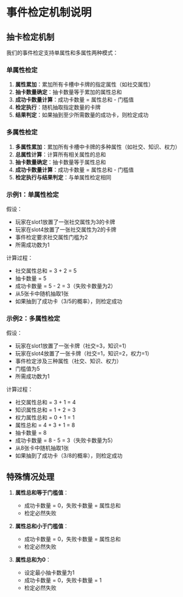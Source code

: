 # 事件检定机制说明

## 抽卡检定机制

我们的事件检定支持单属性和多属性两种模式：

### 单属性检定

1. **属性累加**：累加所有卡槽中卡牌的指定属性（如社交属性）
2. **抽卡数量确定**：抽卡数量等于累加的属性总和
3. **成功卡数量计算**：成功卡数量 = 属性总和 - 门槛值
4. **检定执行**：随机抽取指定数量的卡牌
5. **结果判定**：如果抽到至少所需数量的成功卡，则检定成功

### 多属性检定

1. **多属性累加**：累加所有卡槽中卡牌的多种属性（如社交、知识、权力）
2. **总属性计算**：计算所有相关属性的总和
3. **抽卡数量确定**：抽卡数量等于属性总和
4. **成功卡数量计算**：成功卡数量 = 属性总和 - 门槛值
5. **检定执行与结果判定**：与单属性检定相同

### 示例1：单属性检定

假设：
- 玩家在slot1放置了一张社交属性为3的卡牌
- 玩家在slot4放置了一张社交属性为2的卡牌
- 事件检定要求社交属性门槛为2
- 所需成功数为1

计算过程：
- 社交属性总和 = 3 + 2 = 5
- 抽卡数量 = 5
- 成功卡数量 = 5 - 2 = 3（失败卡数量为2）
- 从5张卡中随机抽取1张
- 如果抽到了成功卡（3/5的概率），则检定成功

### 示例2：多属性检定

假设：
- 玩家在slot1放置了一张卡牌（社交=3，知识=1）
- 玩家在slot4放置了一张卡牌（社交=1，知识=2，权力=1）
- 事件检定涉及三种属性（社交、知识、权力）
- 门槛值为5
- 所需成功数为1

计算过程：
- 社交属性总和 = 3 + 1 = 4
- 知识属性总和 = 1 + 2 = 3
- 权力属性总和 = 0 + 1 = 1
- 属性总和 = 4 + 3 + 1 = 8
- 抽卡数量 = 8
- 成功卡数量 = 8 - 5 = 3（失败卡数量为5）
- 从8张卡中随机抽取1张
- 如果抽到了成功卡（3/8的概率），则检定成功

## 特殊情况处理

1. **属性总和等于门槛值**：
   - 成功卡数量 = 0，失败卡数量 = 属性总和
   - 检定必然失败

2. **属性总和小于门槛值**：
   - 成功卡数量 = 0，失败卡数量 = 属性总和
   - 检定必然失败

3. **属性总和为0**：
   - 设定最小抽卡数量为1
   - 成功卡数量 = 0，失败卡数量 = 1
   - 检定必然失败 